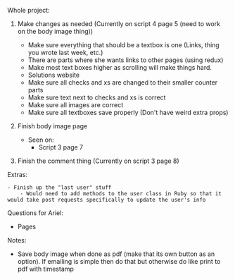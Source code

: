 Whole project:

1) Make changes as needed (Currently on script 4 page 5 (need to work on the body image thing))
    - Make sure everything that should be a textbox is one (Links, thing you wrote last week, etc.)
    - There are parts where she wants links to other pages (using redux)
    - Make most text boxes higher as scrolling will make things hard.
    - Solutions website
    - Make sure all checks and xs are changed to their smaller counter parts
    - Make sure text next to checks and xs is correct
    - Make sure all images are correct
    - Make sure all textboxes save properly (Don't have weird extra props)

2) Finish body image page
    - Seen on:
        - Script 3 page 7

3) Finish the comment thing (Currently on script 3 page 8)
    

Extras: 
     
    - Finish up the "last user" stuff
        - Would need to add methods to the user class in Ruby so that it would take post requests specifically to update the user's info




Questions for Ariel:

- Pages 
 
Notes:



- Save body image when done as pdf (make that its own button as an option). If emailing is simple then do that but otherwise do like print to pdf with timestamp 








